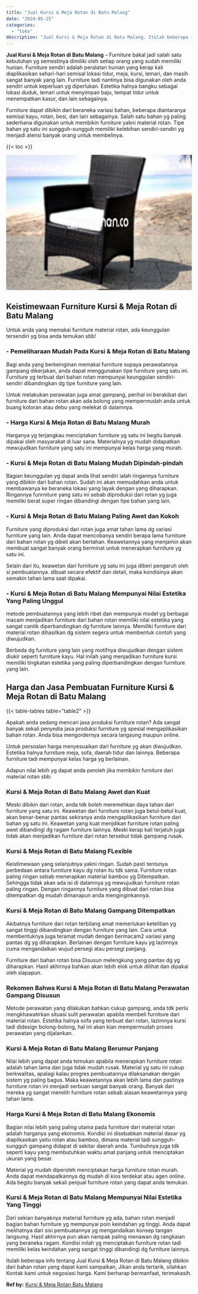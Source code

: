 ```yaml
---
title: "Jual Kursi & Meja Rotan di Batu Malang"
date: "2024-05-25"
categories: 
  - "toko"
description: "Jual Kursi & Meja Rotan di Batu Malang. Itulah beberapa info tentang Jual Kursi & Meja Rotan di Batu Malang dibikin dari bahan rotan yang dapat kami sampaika..."
---
```


**Jual Kursi & Meja Rotan di Batu Malang** – Furniture bakal jadi salah satu kebutuhan yg semestinya dimiliki oleh setiap orang yang sudah memiliki hunian. Furniture sendiri adalah peralatan hunian yang kerap kali diaplikasikan sehari-hari semisal lokasi tidur, meja, kursi, lemari, dan masih sangat banyak yang lain. Furniture tadi nantinya bisa digunakan oleh anda sendiri untuk keperluan yg diperlukan. Estetika halnya bangku sebagai lokasi duduk, lemari untuk menyimpan baju, tempat tidur untuk menempatkan kasur, dan lain sebagainya.

Furniture dapat dibikin dari beraneka variasi bahan, beberapa diantaranya semisal kayu, rotan, besi, dan lain sebagainya. Salah satu bahan yg paling sederhana digunakan untuk membikin furniture yakni material rotan. Tipe bahan yg satu ini sungguh-sungguh memiliki kelebihan sendiri-sendiri yg menjadi atensi banyak orang untuk membelinya.

{{< toc >}}

![Jual Kursi & Meja Rotan di Batu Malang](/images/kursi-meja-rotan-murah34.png)

## Keistimewaan Furniture Kursi & Meja Rotan di Batu Malang

Untuk anda yang memakai furniture material rotan, ada keunggulan tersendiri yg bisa anda temukan sbb!

### \- Pemeliharaan Mudah Pada Kursi & Meja Rotan di Batu Malang

Bagi anda yang berkeinginan memakai furniture supaya perawatannya gampang dikerjakan, anda dapat menggunakan tipe furniture yang satu ini. Furniture yg terbuat dari bahan rotan mempunyai keunggulan sendiri-sendiri dibandingkan dg tipe furniture yang lain.

Untuk melakukan perawatan juga amat gampang, perihal ini berakibat dari furniture dari bahan rotan akan ada bolong yang mempermudah anda untuk buang kotoran atau debu yang melekat di dalamnya.

### \- Harga Kursi & Meja Rotan di Batu Malang Murah

Harganya yg terjangkau menciptakan furniture yg satu ini begitu banyak dipakai oleh masyarakat di luar sana. Materialnya yg mudah didapatkan mewujudkan furniture yang satu ini mempunyai kelas harga yang murah.

### \- Kursi & Meja Rotan di Batu Malang Mudah Dipindah-pindah

Bagian keunggulan yg dapat anda lihat sendiri ialah ringannya furniture yang dibikin dari bahan rotan. Sudah ini akan memudahkan anda untuk membawanya ke beraneka lokasi yang layak dengan yang diharapkan. Ringannya funrniture yang satu ini sebab diproduksi dari rotan yg juga memiliki berat super ringan dibandingi dengan tipe bahan yang lain.

### \- Kursi & Meja Rotan di Batu Malang Paling Awet dan Kokoh

Furniture yang diproduksi dari rotan juga amat tahan lama dg variasi furniture yang lain. Anda dapat mencobanya sendiri berapa lama furniture dari bahan rotan yg dibeli akan bertahan. Keawetannya yang menjamin akan membuat sangat banyak orang berminat untuk menerapkan furniture yg satu ini.

Selain dari itu, keawetan dari furniture yg satu ini juga diberi pengaruh oleh si pembuatannya. dibuat secara efektif dan detail, maka kondisinya akan semakin tahan lama saat dipakai.

### \- Kursi & Meja Rotan di Batu Malang Mempunyai Nilai Estetika Yang Paling Unggul

metode pembuatannya yang lebih ribet dan mempunyai model yg berbagai macam menjadikan furniture dari bahan rotan memiliki nilai estetika yang sangat cantik diperbandingkan dg furniture lainnya. Memiliki furniture dari material rotan dihasilkan dg sistem segera untuk membentuk contoh yang diwujudkan.

Berbeda dg furniture yang lain yang motifnya diwujudkan dengan sistem diukir seperti furniture kayu. Hal inilah yang menjadikan furniture kursi memiliki tingkatan estetika yang paling diperbandingkan dengan furniture yang lain.

## Harga dan Jasa Pembuatan Furniture Kursi & Meja Rotan di Batu Malang

{{< table-tables table="table2" >}}

Apakah anda sedang mencari jasa produksi furniture rotan? Ada sangat banyak sekali penyedia jasa produksi furniture yg spesial mengaplikasikan bahan rotan. Anda bisa mengordernya secara langsung maupun online.

Untuk persoalan harga menyesuaikan dari furniture yg akan diwujudkan. Estetika halnya furniture meja, sofa, daerah tidur dan lainnya. Beberapa furniture tadi mempunyai kelas harga yg berlainan.

Adapun nilai lebih yg dapat anda peroleh jika membikin furniture dari material rotan sbb:

### Kursi & Meja Rotan di Batu Malang Awet dan Kuat

Meski dibikin dari rotan, anda tdk boleh meremehkan daya tahan dari furniture yang satu ini. Keawetan dari furniture rotan juga betul-betul kuat, akan benar-benar pantas sekiranya anda mengaplikasikan furniture dari bahan yg satu ini. Keawetan yang kuat menjdikan furniture rotan paling awet dibandingi dg ragam furniture lainnya. Meski kerap kali terjatuh juga tidak akan menjadikan furniture dari rotan tersebut tidak gampang rusak.

### Kursi & Meja Rotan di Batu Malang FLexible

Keistimewaan yang selanjutnya yakni ringan. Sudah pasti tentunya perbedaan antara furniture kayu dg rotan itu tdk sama. Furniture rotan paling ringan sebab menerapkan material bamboo yg Ditempatkan. Sehingga tidak akan ada isi di dalamnya yg mewujudkan furniture rotan paling ringan. Dengan ringannya furniture yang dibuat dari rotan bisa ditempatkan dg mudah dimanapun anda menginginkannya.

### Kursi & Meja Rotan di Batu Malang Gampang Ditempatkan

Akibatnya furniture dari rotan terbilang amat memerlukan ketelitian yg sangat tinggi dibandingkan dengan furniture yang lain. Cara untuk membentuknya juga teramat mudah dengan bermacam2 variasi yang pantas dg yg diharapkan. Berlainan dengan furniture kayu yg lazimnya cuma mengandalkan wujud persegi atau persegi panjang.

Furniture dari bahan rotan bisa Disusun melengkung yang pantas dg yg diharapkan. Hasil akhirnya bahkan akan lebih elok untuk dilihat dan dipakai oleh siapapun.

### Rekomen Bahwa Kursi & Meja Rotan di Batu Malang Perawatan Gampang Disusun

Metode perawatan yang dilakukan bahkan cukup gampang, anda tdk perlu mengkhawatirkan situasi sulit perawatan apabila membeli furniture dari material rotan. Estetika halnya sofa yang terbuat dari rotan, lazimnya kursi tadi didesign bolong-bolong, hal ini akan kian mempermudah proses perawatan yang dijalankan.

### Kursi & Meja Rotan di Batu Malang Berumur Panjang

Nilai lebih yang dapat anda temukan apabila menerapkan furniture rotan adalah tahan lama dan juga tidak mudah rusak. Material yg satu ini cukup berkwalitas, apalagi kalau progres pembuatannya dilaksanakan dengan sistem yg paling bagus. Maka keawetannya akan lebih lama dan pastinya furniture rotan ini menjadi serbuan sangat banyak orang. Banyak dari mereka yg sangat memilih furniture rotan sebab alasan keawetannya yang tahan lama.

### Harga Kursi & Meja Rotan di Batu Malang Ekonomis

Bagian nilai lebih yang paling utama pada furniture dari material rotan adalah harganya yang ekonomis. Kondisi ini disebabkan material dasar yg diaplikasikan yaitu rotan atau bamboo, dimana material tadi sungguh-sungguh gampang didapat di sekitar daerah anda. Tumbuhnya juga tdk seperti kayu yang membutuhkan waktu amat panjang untuk menciptakan ukuran yang besar.

Material yg mudah diperoleh menciptakan harga furniture rotan murah. Anda dapat mendapatkannya dg mudah di kios terdekat atau agen online. Ada begitu banyak sekali penjual furniture rotan yang dapat anda temukan.

### Kursi & Meja Rotan di Batu Malang Mempunyai Nilai Estetika Yang Tinggi

Dari sekian banyaknya material furniture yg ada, bahan rotan menjadi bagian bahan furniture yg mempunyai poin keindahan yg tinggi. Anda dapat melihatnya dari sisi pembuatannya yg mengandalkan konsep tangan langsung. Hasil akhirnya pun akan nampak paling menawan dg rangkaian yang beraneka ragam. Kondisi inilah yg menciptakan furniture rotan tadi memiliki kelas keindahan yang sangat tinggi dibandingi dg furniture lainnya.

Itulah beberapa info tentang Jual Kursi & Meja Rotan di Batu Malang dibikin dari bahan rotan yang dapat kami sampaikan, Jikan anda tertarik, silahkan Kontak kami untuk negosiasi harga. Kami berharap bermanfaat, terimakasih.

**Ref by:** [Kursi & Meja Rotan Batu Malang](https://id.wikipedia.org/wiki/Kursi)
